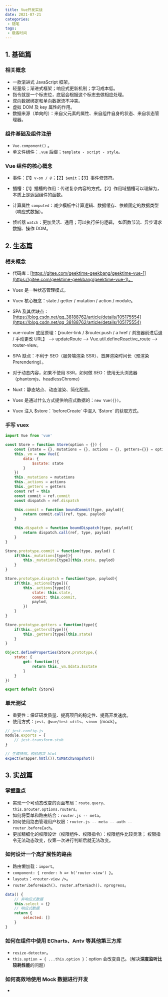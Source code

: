 ```yaml
---
title: Vue开发实战
date: 2021-07-21
categories:
 - 随笔
tags:
 - 极客时间
---
```


<!-- more -->



## 1. 基础篇

### 相关概念

- 一款渐进式 JavaScript 框架。
- 轻量级；渐进式框架；响应式更新机制；学习成本低。
- 指令就是一个标志位，底层会根据这个标志去做相应处理。
- 双向数据绑定和单向数据流不冲突。
- 虚拟 DOM 及 key 属性的作用。
- 数据来源（单向的）：来自父元素的属性、来自组件自身的状态、来自状态管理器。



### 组件基础及组件注册

- `Vue.component()` 。
- 单文件组件：`.vue` 后缀；`template - script - style`。



### Vue 组件的核心概念

- 事件：【1】`v-on / @`；【2】`$emit`；【3】事件修饰符。

- 插槽：【1】插槽的作用：传递复杂内容的方式。【2】作用域插槽可以理解为，本质上是返回组件的函数。
- 计算属性 `computed`：减少模板中计算逻辑、数据缓存、依赖固定的数据类型（响应式数据）。
- 侦听器 `watch`：更加灵活、通用；可以执行任何逻辑，  如函数节流、异步请求数据、操作 DOM。



## 2. 生态篇

### 相关概念

- 代码库：[https://gitee.com/geektime-geekbang/geektime-vue-1](https://gitee.com/geektime-geekbang/geektime-vue-1)。

- Vuex 是一种状态管理模式。
- Vuex 核心概念：state / getter / mutation / action / module。
- SPA 及其优缺点：[https://blog.csdn.net/qq_38188762/article/details/105175554](https://blog.csdn.net/qq_38188762/article/details/105175554)
- vue-router 底层原理：【router-link / $router.push / a href / 浏览器前进后退 / 手动更改 URL】 --> updateRoute --> Vue.util.defineReactive_route --> router-view。
- SPA 缺点：不利于 SEO（服务端渲染 SSR）、首屏渲染时间长（预渲染 Prerendering）。
- 对于动态内容，如果不使用 SSR，如何做 SEO：使用无头浏览器（phantomjs、headlessChrome）
- Nuxt：静态站点、动态渲染、简化配置。
- Vuex 是通过什么方式提供响应式数据的：`new Vue({})`。
- Vuex 注入 $store：`beforeCreate` 中混入 `$store` 的获取方式。



### 手写 vuex

```javascript
import Vue from 'vue'

const Store = function Store(option = {}) {
    const {state = {}, mutations = {}, actions = {}, getters={}} = option;
    this._vm = new Vue({
        data: {
            $sstate: state
        }
    })
    this._mutations = mutations
    this._actions = actions
    this._getters = getters
    const ref = this
    const commit = ref.commit
    const dispatch = ref.dispatch

    this.commit = function boundCommit(type, paylod){
        return commit.call(ref, type, paylod)
    }

    this.dispatch = function boundDispatch(type, paylod){
        return dispatch.call(ref, type, paylod)
    }
}

Store.prototype.commit = function(type, paylod) {
    if(this._mutations[type]){
        this._mutations[type](this.state, paylod)
    }
}

Store.prototype.dispatch = function(type, paylod){
    if(this._actions[type]){
        this._actions[type]({
            state: this.state,
            commit: this.commit,
            paylod,
        })
    }
}

Store.prototype.getters = function(type){
    if(this._getters[type]){
        this._getters[type](this.state)
    }
}

Object.defineProperties(Store.prototype,{
    state: {
        get: function(){
            return this._vm.$data.$sstate
        }
    }
})

export default {Store}
```



### 单元测试 

- 重要性：保证研发质量、提高项目的稳定性、提高开发速度。
- 使用方式：`jest`、`@vue/test-utils`、`sinon`（mock）。

```javascript
// jest.config.js
module.exports = {
    // jest-transform-stub
}
```

```javascript
// 生成快照，校验两次 html
expect(wrapper.hmtl()).toMatchSnapshot()
```



## 3. 实战篇

### 掌握重点

- 实现一个可动态改变的页面布局：`route.query`、`this.$router.options.routers`。
- 如何将菜单和路由结合：`router.js -- meta`。
- 如何使用路由管理用户权限：`router.js -- meta -- auth -- router.beforeEach`。
- 更加精细化的权限设计（权限组件、权限指令）：权限组件比较灵活； 权限指令无法动态改变，仅第一次进行判断后就无法改变。



### 如何设计一个高扩展性的路由

- 路由懒加载：`import`。
- `component: { render: h => h('router-view') }`。
- `layouts`：`<router-view />`。
- `router.beforeEach()`、`router.afterEach()`、`nprogress`。 

```javascript
data() {
    // 非响应式数据
    this.select = {}
    // 响应式数据
    return {
        selected: []
    }
}
```



### 如何在组件中使用 ECharts、Antv 等其他第三方库

- `resize-detector`。
- `this.option = { ...this.option }`：option 会改变自己。（解决**深度监听比较耗性能**的问题）



### 如何高效地使用 Mock 数据进行开发

- 